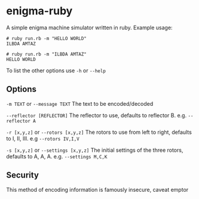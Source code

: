 # enigma-ruby

A simple enigma machine simulator written in ruby. Example usage:

```
# ruby run.rb -m "HELLO WORLD"
ILBDA AMTAZ

# ruby run.rb -m "ILBDA AMTAZ"
HELLO WORLD
```

To list the other options use `-h` or `--help`

## Options

`-m TEXT` or `--message TEXT` The text to be encoded/decoded

`--reflector [REFLECTOR]` The reflector to use, defaults to reflector B. e.g. `--reflector A`

`-r [x,y,z]` or `--rotors [x,y,z]` The rotors to use from left to right, defaults to I, II, III. e.g `--rotors IV,I,V`

`-s [x,y,z]` or `--settings [x,y,z]` The initial settings of the three rotors, defaults to A, A, A. e.g. `--settings M,C,K`

## Security

This method of encoding information is famously insecure, caveat emptor
